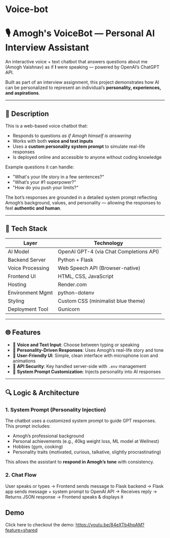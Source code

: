 # Voice-bot

# 🎙️ Amogh's VoiceBot — Personal AI Interview Assistant

An interactive voice + text chatbot that answers questions about me (Amogh Vaishnav) as if **I** were speaking — powered by OpenAI’s ChatGPT API.

Built as part of an interview assignment, this project demonstrates how AI can be personalized to represent an individual’s **personality, experiences, and aspirations**.


---

## 📌 Description

This is a web-based voice chatbot that:
- Responds to questions *as if Amogh himself is answering*
- Works with both **voice and text inputs**
- Uses a **custom personality system prompt** to simulate real-life responses
- Is deployed online and accessible to anyone without coding knowledge

Example questions it can handle:
- "What's your life story in a few sentences?"
- "What’s your #1 superpower?"
- "How do you push your limits?"

The bot’s responses are grounded in a detailed system prompt reflecting Amogh’s background, values, and personality — allowing the responses to feel **authentic and human**.

---

## 🧰 Tech Stack

| Layer            | Technology                        |
|------------------|------------------------------------|
| AI Model         | OpenAI GPT-4 (via Chat Completions API) |
| Backend Server   | Python + Flask                    |
| Voice Processing | Web Speech API (Browser-native)   |
| Frontend UI      | HTML, CSS, JavaScript             |
| Hosting          | Render.com                        |
| Environment Mgmt | python-dotenv                     |
| Styling          | Custom CSS (minimalist blue theme)|
| Deployment Tool  | Gunicorn                          |

---

## 🌐 Features

- 🎤 **Voice and Text Input**: Choose between typing or speaking
- 🤖 **Personality-Driven Responses**: Uses Amogh’s real-life story and tone
- 🌈 **User-Friendly UI**: Simple, clean interface with microphone icon and animations
- 🔐 **API Security**: Key handled server-side with `.env` management
- 🧠 **System Prompt Customization**: Injects personality into AI responses

---

## 🔍 Logic & Architecture

### 1. System Prompt (Personality Injection)
The chatbot uses a customized system prompt to guide GPT responses. This prompt includes:

- Amogh’s professional background
- Personal achievements (e.g., 40kg weight loss, ML model at Wellnest)
- Hobbies (gym, cooking)
- Personality traits (motivated, curious, talkative, slightly procrastinating)

This allows the assistant to **respond in Amogh’s tone** with consistency.

### 2. Chat Flow
User speaks or types →
Frontend sends message to Flask backend →
Flask app sends message + system prompt to OpenAI API →
Receives reply →
Returns JSON response →
Frontend speaks & displays it


## Demo

Click here to checkout the demo: https://youtu.be/84eXTb4hpAM?feature=shared
